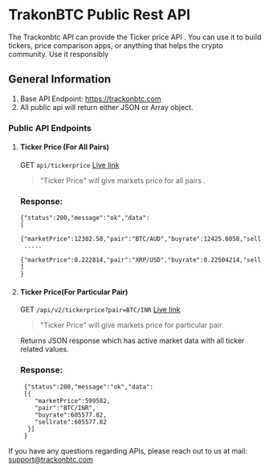 # TrakonBTC Public Rest API
The Trackonbtc API can provide the Ticker price API . You can use it to build tickers, price comparison apps, or anything that helps the crypto community. Use it responsibly

## General Information
1. Base API Endpoint: https://trackonbtc.com
1. All public api will return either JSON or Array object.

### Public API Endpoints

1. #### Ticker Price (For All Pairs)
   GET `api/tickerprice`  [Live link](https://api.trackonbtc.com/api/tickerprice)

    > "Ticker Price" will give markets price for all pairs .
    
    ### Response:
    ```
    {"status":200,"message":"ok","data": 
    [
     {"marketPrice":12302.58,"pair":"BTC/AUD","buyrate":12425.6058,"sellrate":12425.6058},
     .....
     {"marketPrice":0.222814,"pair":"XRP/USD","buyrate":0.22504214,"sellrate":0.22504214}
    ]
    }
    ```
     
    
2. #### Ticker Price(For Particular Pair)
   GET `/api/v2/tickerprice?pair=BTC/INR` [Live link](https://api.trackonbtc.com/api/tickerprice?pair=BTC/INR)
    > "Ticker Price" will give markets price for particular pair.
    
    Returns JSON response which has active market data with all ticker related values.
    ### Response:
    ```
     {"status":200,"message":"ok","data":      
     [{
        "marketPrice":599582,
        "pair":"BTC/INR",
        "buyrate":605577.82,
        "sellrate":605577.82
      }]
     }
    ```
         
    
If you have any questions regarding APIs, please reach out to us at mail: support@trackonbtc.com
